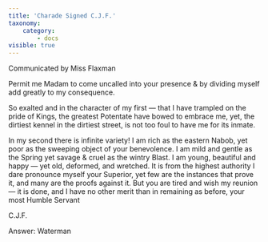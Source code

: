 ```yaml
---
title: 'Charade Signed C.J.F.'
taxonomy:
    category:
        - docs
visible: true
---
```


<div class="author">Communicated by Miss Flaxman</div>

Permit me Madam to come uncalled into your presence & by dividing myself add greatly to my consequence.

So exalted and in the character of my first — that I have trampled on the pride of Kings, the greatest Potentate have bowed to embrace me, yet, the dirtiest kennel in the dirtiest street, is not too foul to have me for its inmate.

In my second there is infinite variety! I am rich as the eastern Nabob, yet poor as the sweeping object of your benevolence. I am mild and gentle as the Spring yet savage & cruel as the wintry Blast. I am young, beautiful and happy — yet old, deformed, and wretched. It is from the highest authority I dare pronounce myself your Superior, yet few are the instances that prove it, and many are the proofs against it. But you are tired and wish my reunion — it is done, and I have no other merit than in remaining as before, your most Humble Servant

C.J.F.

<span class="pencil">Answer: Waterman</span>